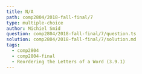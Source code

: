 ```yaml
---
title: N/A
path: comp2804/2018-fall-final/7
type: multiple-choice
author: Michiel Smid
question: comp2804/2018-fall-final/7/question.ts
solution: comp2804/2018-fall-final/7/solution.md
tags:
  - comp2804
  - comp2804-final
  - Reordering the Letters of a Word (3.9.1)
---
```

